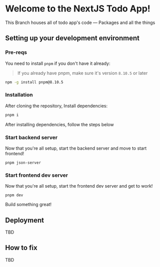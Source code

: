 # Welcome to the NextJS Todo App!

This Branch houses all of todo app's code — Packages and all the things

## Setting up your development environment

### Pre-reqs

You need to install `pnpm` if you don't have it already:

> If you already have pnpm, make sure it's version `8.10.5` or later

```sh
npm -g install pnpm@8.10.5
```

### Installation

After cloning the repository, Install dependencies:

```sh
pnpm i
```

After installing dependencies, follow the steps below

### Start backend server

Now that you're all setup, start the backend server and move to start frontend!

```shell
pnpm json-server
```

### Start frontend dev server

Now that you're all setup, start the frontend dev server and get to work!

```shell
pnpm dev
```

Build something great!

## Deployment

TBD

## How to fix

TBD